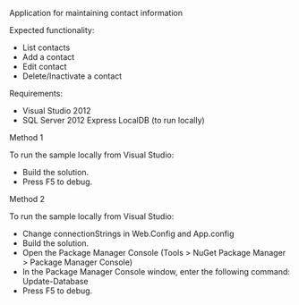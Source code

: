 Application for maintaining contact information

Expected functionality:
- List contacts
- Add a contact
- Edit contact
- Delete/Inactivate a contact

Requirements:

- Visual Studio 2012 
- SQL Server 2012 Express LocalDB (to run locally)

Method 1

To run the sample locally from Visual Studio:
- Build the solution.
- Press F5 to debug.

Method 2

To run the sample locally from Visual Studio:

- Change connectionStrings in Web.Config and App.config
- Build the solution.
- Open the Package Manager Console (Tools > NuGet Package Manager > Package Manager Console)
- In the Package Manager Console window, enter the following command: Update-Database
- Press F5 to debug.
